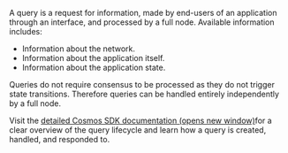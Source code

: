 A query is a request for information, made by end-users of an application through an interface, and processed by a full node. Available information includes:

-   Information about the network.
-   Information about the application itself.
-   Information about the application state.

Queries do not require consensus to be processed as they do not trigger state transitions. Therefore queries can be handled entirely independently by a full node.



Visit the [detailed Cosmos SDK documentation (opens new window)](https://docs.cosmos.network/v0.45/basics/query-lifecycle.html)for a clear overview of the query lifecycle and learn how a query is created, handled, and responded to.